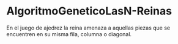 # AlgoritmoGeneticoLasN-Reinas
En el juego de ajedrez la reina amenaza a aquellas piezas que se encuentren en su misma fila, columna o diagonal.
